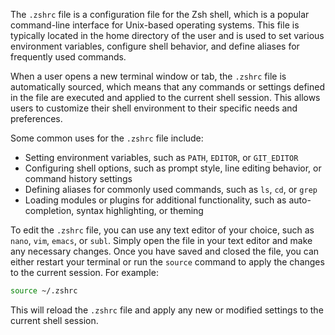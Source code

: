 The `.zshrc` file is a configuration file for the Zsh shell, which is a popular command-line interface for Unix-based operating systems. This file is typically located in the home directory of the user and is used to set various environment variables, configure shell behavior, and define aliases for frequently used commands.

When a user opens a new terminal window or tab, the `.zshrc` file is automatically sourced, which means that any commands or settings defined in the file are executed and applied to the current shell session. This allows users to customize their shell environment to their specific needs and preferences.

Some common uses for the `.zshrc` file include:

* Setting environment variables, such as `PATH`, `EDITOR`, or `GIT_EDITOR`
* Configuring shell options, such as prompt style, line editing behavior, or command history settings
* Defining aliases for commonly used commands, such as `ls`, `cd`, or `grep`
* Loading modules or plugins for additional functionality, such as auto-completion, syntax highlighting, or theming

To edit the `.zshrc` file, you can use any text editor of your choice, such as `nano`, `vim`, `emacs`, or `subl`. Simply open the file in your text editor and make any necessary changes. Once you have saved and closed the file, you can either restart your terminal or run the `source` command to apply the changes to the current session. For example:
```bash
source ~/.zshrc
```
This will reload the `.zshrc` file and apply any new or modified settings to the current shell session.
